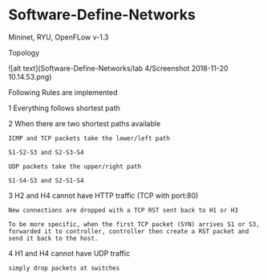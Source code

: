 # Software-Define-Networks
Mininet, RYU, OpenFLow v-1.3

Topology 


![alt text](Software-Define-Networks/lab 4/Screenshot 2018-11-20 10.14.53.png)
      


Following Rules are implemented

1 Everything follows shortest path

2 When there are two shortest paths available

  	ICMP and TCP packets take the lower/left path
    
    S1-S2-S3 and S2-S3-S4
    
    UDP packets take the upper/right path
    
    S1-S4-S3 and S2-S1-S4
    
3 H2 and H4 cannot have HTTP traffic (TCP with port:80)

    New connections are dropped with a TCP RST sent back to H1 or H3
    
    To be more specific, when the first TCP packet (SYN) arrives S1 or S3, forwarded it to controller, controller then create a RST packet and send it back to the host.
    
4 H1 and H4 cannot have UDP traffic

    simply drop packets at switches
